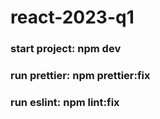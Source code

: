 # react-2023-q1

### start project: npm dev

### run prettier: npm prettier:fix

### run eslint: npm lint:fix
